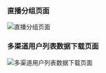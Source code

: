 ### 直播分组页面
![直播分组页面](https://github.com/lateautumn4lin/live_analysis_system/blob/master/%E5%BE%AE%E4%BF%A1%E6%88%AA%E5%9B%BE_20200616171632.png)

### 多渠道用户列表数据下载页面
![多渠道用户列表数据下载页面](https://github.com/lateautumn4lin/live_analysis_system/blob/master/%E5%BE%AE%E4%BF%A1%E6%88%AA%E5%9B%BE_20200616171707.png)
